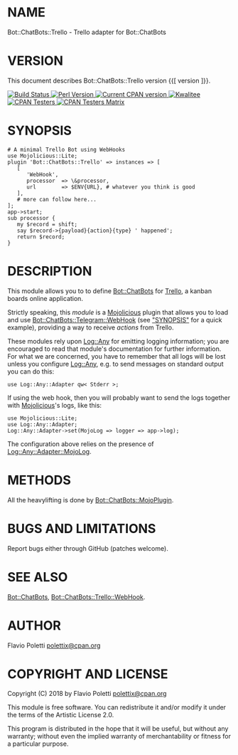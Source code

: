 # NAME

Bot::ChatBots::Trello - Trello adapter for Bot::ChatBots

# VERSION

This document describes Bot::ChatBots::Trello version {{\[ version \]}}.

<div>
    <a href="https://travis-ci.org/polettix/Bot-ChatBots-Trello">
    <img alt="Build Status" src="https://travis-ci.org/polettix/Bot-ChatBots-Trello.svg?branch=master">
    </a>
    <a href="https://www.perl.org/">
    <img alt="Perl Version" src="https://img.shields.io/badge/perl-5.10+-brightgreen.svg">
    </a>
    <a href="https://badge.fury.io/pl/Bot-ChatBots-Trello">
    <img alt="Current CPAN version" src="https://badge.fury.io/pl/Bot-ChatBots-Trello.svg">
    </a>
    <a href="http://cpants.cpanauthors.org/dist/Bot-ChatBots-Trello">
    <img alt="Kwalitee" src="http://cpants.cpanauthors.org/dist/Bot-ChatBots-Trello.png">
    </a>
    <a href="http://www.cpantesters.org/distro/B/Bot-ChatBots-Trello.html?distmat=1">
    <img alt="CPAN Testers" src="https://img.shields.io/badge/cpan-testers-blue.svg">
    </a>
    <a href="http://matrix.cpantesters.org/?dist=Bot-ChatBots-Trello">
    <img alt="CPAN Testers Matrix" src="https://img.shields.io/badge/matrix-@testers-blue.svg">
    </a>
</div>

# SYNOPSIS

    # A minimal Trello Bot using WebHooks
    use Mojolicious::Lite;
    plugin 'Bot::ChatBots::Trello' => instances => [
       [
          'WebHook',
          processor  => \&processor,
          url        => $ENV{URL}, # whatever you think is good
       ],
       # more can follow here...
    ];
    app->start;
    sub processor {
       my $record = shift;
       say $record->{payload}{action}{type} ' happened';
       return $record;
    }

# DESCRIPTION

This module allows you to to define [Bot::ChatBots](https://metacpan.org/pod/Bot::ChatBots) for
[Trello](https://trello.com/), a kanban boards online application.

Strictly speaking, this _module_ is a [Mojolicious](https://metacpan.org/pod/Mojolicious) plugin that allows
you to load and use [Bot::ChatBots::Telegram::WebHook](https://metacpan.org/pod/Bot::ChatBots::Telegram::WebHook) (see ["SYNOPSIS"](#synopsis)
for a quick example), providing a way to receive _actions_ from Trello.

These modules rely upon [Log::Any](https://metacpan.org/pod/Log::Any) for emitting logging information; you
are encouraged to read that module's documentation for further
information. For what we are concerned, you have to remember that all logs
will be lost unless you configure [Log::Any](https://metacpan.org/pod/Log::Any), e.g. to send messages on
standard output you can do this:

    use Log::Any::Adapter qw< Stderr >;

If using the web hook, then you will probably want to send the logs
together with [Mojolicious](https://metacpan.org/pod/Mojolicious)'s logs, like this:

    use Mojolicious::Lite;
    use Log::Any::Adapter;
    Log::Any::Adapter->set(MojoLog => logger => app->log);

The configuration above relies on the presence of
[Log::Any::Adapter::MojoLog](https://metacpan.org/pod/Log::Any::Adapter::MojoLog).

# METHODS

All the heavylifting is done by [Bot::ChatBots::MojoPlugin](https://metacpan.org/pod/Bot::ChatBots::MojoPlugin).

# BUGS AND LIMITATIONS

Report bugs either through GitHub (patches welcome).

# SEE ALSO

[Bot::ChatBots](https://metacpan.org/pod/Bot::ChatBots), [Bot::ChatBots::Trello::WebHook](https://metacpan.org/pod/Bot::ChatBots::Trello::WebHook).

# AUTHOR

Flavio Poletti <polettix@cpan.org>

# COPYRIGHT AND LICENSE

Copyright (C) 2018 by Flavio Poletti <polettix@cpan.org>

This module is free software. You can redistribute it and/or modify it
under the terms of the Artistic License 2.0.

This program is distributed in the hope that it will be useful, but
without any warranty; without even the implied warranty of
merchantability or fitness for a particular purpose.
